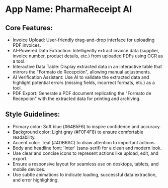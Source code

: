 # **App Name**: PharmaReceipt AI

## Core Features:

- Invoice Upload: User-friendly drag-and-drop interface for uploading PDF invoices.
- AI-Powered Data Extraction: Intelligently extract invoice data (supplier, invoice number, product details, etc.) from uploaded PDFs using OCR as a tool.
- Interactive Data Table: Display extracted data in an interactive table that mirrors the "Formato de Recepción", allowing manual adjustments.
- AI Verification Assistant: Use AI to validate the extracted data and highlight potential errors (missing fields, incorrect formats, etc.) as a tool.
- PDF Export: Generate a PDF document replicating the "Formato de Recepción" with the extracted data for printing and archiving.

## Style Guidelines:

- Primary color: Soft blue (#64B5F6) to inspire confidence and accuracy.
- Background color: Light gray (#F0F4F8) to ensure comfortable readability.
- Accent color: Teal (#4DB6AC) to draw attention to important actions.
- Body and headline font: 'Inter' (sans-serif) for a clean and modern look.
- Use clear and concise icons to represent actions like upload, edit, and export.
- Ensure a responsive layout for seamless use on desktops, tablets, and mobile devices.
- Use subtle animations to indicate loading, successful data extraction, and error highlighting.